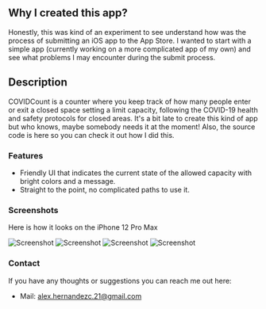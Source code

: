 ## Why I created this app?
Honestly, this was kind of an experiment to see understand how was the process of submitting an iOS app to the App Store. I wanted to start with a simple app (currently working on a more complicated app of my own) and see what problems I may encounter during the submit process. 

## Description

COVIDCount is a counter where you keep track of how many people enter or exit a closed space setting a limit capacity, following the COVID-19 health and safety protocols for closed areas. It's a bit late to create this kind of app but who knows, maybe somebody needs it at the moment! Also, the source code is here so you can check it out how I did this.

### Features

- Friendly UI that indicates the current state of the allowed capacity with bright colors and a message.
- Straight to the point, no complicated paths to use it.

### Screenshots
Here is how it looks on the iPhone 12 Pro Max

![Screenshot](Screenshots/Screenshot1.png)
![Screenshot](Screenshots/Screenshot2.png)
![Screenshot](Screenshots/Screenshot3.png)
![Screenshot](Screenshots/Screenshot4.png)

### Contact
If you have any thoughts or suggestions you can reach me out here:
- Mail: alex.hernandezc.21@gmail.com


